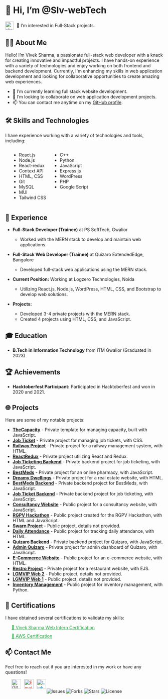 # 👋 Hi, I’m @Slv-webTech

<div style="display: flex; align-items: center; gap: 10px;">
  <a href="https://dev.to/viveksh76483611">
    <img
      src="https://d2fltix0v2e0sb.cloudfront.net/dev-badge.svg"
      alt="vivek sharma's DEV Profile"
      height="26"
      width="26"
    />
  </a>
  <span>👀 I’m interested in Full-Stack projects.</span>
</div>

## 🧑‍💻 About Me

Hello! I’m Vivek Sharma, a passionate full-stack web developer with a knack for creating innovative and impactful projects. I have hands-on experience with a variety of technologies and enjoy working on both frontend and backend development. Currently, I'm enhancing my skills in web application development and looking for collaborative opportunities to create amazing web experiences.

- 🌱 I’m currently learning full stack website development.
- 💞️ I’m looking to collaborate on web application development projects.
- 📫 You can contact me anytime on my [GitHub profile](https://github.com/Slv1-webpage).

## 🛠 Skills and Technologies

I have experience working with a variety of technologies and tools, including:

<div style="display: flex; flex-wrap: wrap; gap: 20px; padding-left: 20px;">
  <div>
    <ul>
      <li>React.js</li>
      <li>Node.js</li>
      <li>React-redux</li>
      <li>Context API</li>
      <li>HTML, CSS</li>
      <li>Git</li>
      <li>MySQL</li>
      <li>MUI</li>
      <li>Tailwind CSS</li>
    </ul>
  </div>
  <div>
    <ul>
      <li>C++</li>
      <li>Python</li>
      <li>JavaScript</li>
      <li>Express.js</li>
      <li>WordPress</li>
      <li>PHP</li>
      <li>Google Script</li>
    </ul>
  </div>
</div>

## 💼 Experience

- **Full-Stack Developer (Trainee)** at PS SoftTech, Gwalior 
  - Worked with the MERN stack to develop and maintain web applications.
  
- **Full-Stack Web Developer (Trainee)** at Quizaro ExtendedEdge, Bangalore 
  - Developed full-stack web applications using the MERN stack.

- **Current Position:** Working at Logzero Technologies, Noida
  - Utilizing React.js, Node.js, WordPress, HTML, CSS, and Bootstrap to develop web solutions.

- **Projects:** 
  - Developed 3-4 private projects with the MERN stack.
  - Created 4 projects using HTML, CSS, and JavaScript.

## 🎓 Education

- **B.Tech in Information Technology** from ITM Gwalior (Graduated in 2023)

## 🏆 Achievements

- **Hacktoberfest Participant:** Participated in Hacktoberfest and won in 2020 and 2021.

## 🌐 Projects

Here are some of my notable projects:

- **[TheCapacity](https://github.com/your-username/TheCapacity)** - Private template for managing capacity, built with JavaScript.
- **[Job Ticket](https://github.com/your-username/job-ticket)** - Private project for managing job tickets, with CSS.
- **[Railway Project](https://github.com/your-username/railway-project)** - Private project for a railway management system, with HTML.
- **[ReactRedux](https://github.com/your-username/reactredux)** - Private project utilizing React and Redux.
- **[Job Ticketing Backend](https://github.com/your-username/job-ticket-backend)** - Private backend project for job ticketing, with JavaScript.
- **[BestMeds](https://github.com/your-username/bestmeds)** - Private project for an online pharmacy, with JavaScript.
- **[Dreamy Dwellings](https://github.com/your-username/dreamydwellings)** - Private project for a real estate website, with HTML.
- **[BestMeds Backend](https://github.com/your-username/bestmeds_backend)** - Private backend project for BestMeds, with JavaScript.
- **[Job Ticket Backend](https://github.com/your-username/job-ticket-backend)** - Private backend project for job ticketing, with JavaScript.
- **[Consultancy Website](https://slv-webtech.github.io/consultancy-website/)** - Public project for a consultancy website, with JavaScript.
- **[RGPV Hackathon](https://slv-webtech.github.io/RGPV-Hackathon/)** - Public project created for the RGPV Hackathon, with HTML and JavaScript.
- **[Swarn Project](https://slv-webtech.github.io/Swarn-Project/)** - Public project, details not provided.
- **[Daily Attendance](https://slv-webtech.github.io/Daily-Attendence/)** - Public project for tracking daily attendance, with HTML.
- **[Quizaro Backend](https://github.com/your-username/quizaro_backend)** - Private backend project for Quizaro, with JavaScript.
- **[Admin Quizaro](https://github.com/your-username/admin-quizaro)** - Private project for admin dashboard of Quizaro, with JavaScript.
- **[E-Commerce Website](https://slv-webtech.github.io/E-Commerce_Website/)** - Public project for an e-commerce website, with HTML.
- **[Restro Project](https://github.com/your-username/restro-project)** - Private project for a restaurant website, with EJS.
- **[LGMVIP Web 2](https://github.com/your-username/LGMVIP-Web-2)** - Public project, details not provided.
- **[LGMVIP Web 1](https://slv-webtech.github.io/LGMVIP-Web-1/)** - Public project, details not provided.
- **[Inventory Management](https://github.com/your-username/inventory-management)** - Public project for inventory management, with Python.

## 📜 Certifications

I have obtained several certifications to validate my skills:

<div style="display: flex; flex-direction: column; gap: 10px; padding-left: 20px;">
  <a href="https://github.com/Slv1-webpage/Slv1-webpage/files/7962988/Vivek.Sharma.Web.intern.pdf" style="color: #28a745;">📄 Vivek Sharma Web Intern Certification</a>
  <a href="https://github.com/Slv1-webpage/Slv1-webpage/files/8145947/AWS_Academy_Graduate___AWS_Academy_Cloud_Foundations_Badge20220226-53-9s2hsb.pdf" style="color: #28a745;">📄 AWS Certification</a>
</div>

## 📫 Contact Me
Feel free to reach out if you are interested in my work or have any questions!

<div style="display: flex; gap: 10px; padding-left: 20px;">
  <a href="https://github.com/Slv1-webpage" style="color: #333;">
    <img src="https://img.icons8.com/fluent/48/000000/github.png" alt="GitHub" width="30" height="30"/>
  </a>
  <a href="mailto:your-email@example.com" style="color: #d44638;">
    <img src="https://img.icons8.com/fluent/48/000000/gmail.png" alt="Email" width="30" height="30"/>
  </a>
  <a href="https://www.linkedin.com/in/your-linkedin/" style="color: #0077b5;">
    <img src="https://img.icons8.com/fluent/48/000000/linkedin.png" alt="LinkedIn" width="30" height="30"/>
  </a>
</div>
<div align="center">
  <img src="https://img.shields.io/github/issues-raw/Slv1-webpage/Slv1-webpage" alt="Issues">
  <img src="https://img.shields.io/github/forks/Slv1-webpage/Slv1-webpage" alt="Forks">
  <img src="https://img.shields.io/github/stars/Slv1-webpage/Slv1-webpage" alt="Stars">
  <img src="https://img.shields.io/github/license/Slv1-webpage/Slv1-webpage" alt="License">
</div>
